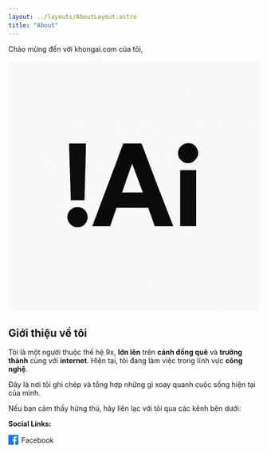 ```yaml
---
layout: ../layouts/AboutLayout.astro
title: "About"
---
```


Chào mừng đến với khongai.com của tôi,

![KhongAI](public/khongai.jpg)

## Giới thiệu về tôi

Tôi là một người thuộc thế hệ 9x, **lớn lên** trên **cánh đồng quê** và  **trưởng thành** cùng với **internet**. Hiện tại, tôi đang làm việc trong lĩnh vực **công nghệ**.

Đây là nơi tôi ghi chép và tổng hợp những gì xoay quanh cuộc sống hiện tại của mình.

Nếu bạn cảm thấy hứng thú, hãy liên lạc với tôi qua các kênh bên dưới:

**Social Links:**

<a href="https://facebook.com/khongaiblog/" target="_blank" rel="noopener" style="display:inline-flex;align-items:center;text-decoration:none;">
  <svg width="20" height="20" viewBox="0 0 24 24" fill="currentColor" style="color:#1877f3;margin-right:6px;"><path d="M22.675 0h-21.35C.595 0 0 .592 0 1.326v21.348C0 23.408.595 24 1.325 24h11.495v-9.294H9.692v-3.622h3.128V8.413c0-3.1 1.893-4.788 4.659-4.788 1.325 0 2.463.099 2.797.143v3.24l-1.918.001c-1.504 0-1.797.715-1.797 1.763v2.313h3.587l-.467 3.622h-3.12V24h6.116C23.406 24 24 23.408 24 22.674V1.326C24 .592 23.406 0 22.675 0"/></svg>
  Facebook
</a>

